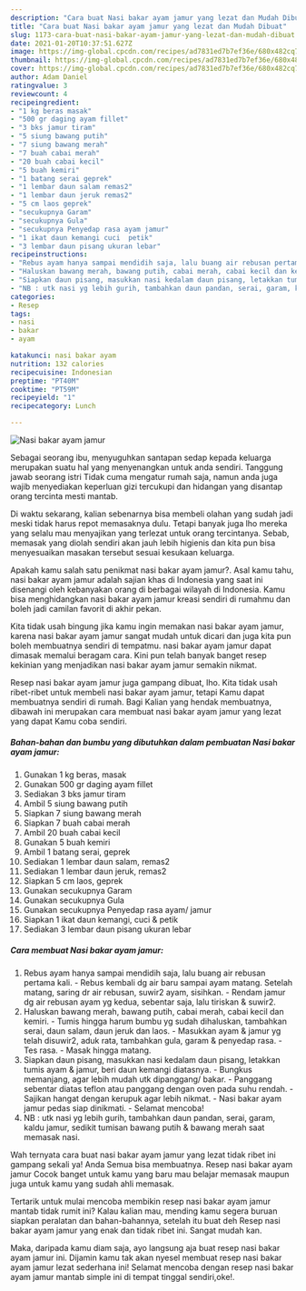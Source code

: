 ```yaml
---
description: "Cara buat Nasi bakar ayam jamur yang lezat dan Mudah Dibuat"
title: "Cara buat Nasi bakar ayam jamur yang lezat dan Mudah Dibuat"
slug: 1173-cara-buat-nasi-bakar-ayam-jamur-yang-lezat-dan-mudah-dibuat
date: 2021-01-20T10:37:51.627Z
image: https://img-global.cpcdn.com/recipes/ad7831ed7b7ef36e/680x482cq70/nasi-bakar-ayam-jamur-foto-resep-utama.jpg
thumbnail: https://img-global.cpcdn.com/recipes/ad7831ed7b7ef36e/680x482cq70/nasi-bakar-ayam-jamur-foto-resep-utama.jpg
cover: https://img-global.cpcdn.com/recipes/ad7831ed7b7ef36e/680x482cq70/nasi-bakar-ayam-jamur-foto-resep-utama.jpg
author: Adam Daniel
ratingvalue: 3
reviewcount: 4
recipeingredient:
- "1 kg beras masak"
- "500 gr daging ayam fillet"
- "3 bks jamur tiram"
- "5 siung bawang putih"
- "7 siung bawang merah"
- "7 buah cabai merah"
- "20 buah cabai kecil"
- "5 buah kemiri"
- "1 batang serai geprek"
- "1 lembar daun salam remas2"
- "1 lembar daun jeruk remas2"
- "5 cm laos geprek"
- "secukupnya Garam"
- "secukupnya Gula"
- "secukupnya Penyedap rasa ayam jamur"
- "1 ikat daun kemangi cuci  petik"
- "3 lembar daun pisang ukuran lebar"
recipeinstructions:
- "Rebus ayam hanya sampai mendidih saja, lalu buang air rebusan pertama kali. Rebus kembali dg air baru sampai ayam matang. Setelah matang, saring dr air rebusan, suwir2 ayam, sisihkan. Rendam jamur dg air rebusan ayam yg kedua, sebentar saja, lalu tiriskan &amp; suwir2."
- "Haluskan bawang merah, bawang putih, cabai merah, cabai kecil dan kemiri. Tumis hingga harum bumbu yg sudah dihaluskan, tambahkan serai, daun salam, daun jeruk dan laos. Masukkan ayam &amp; jamur yg telah disuwir2, aduk rata, tambahkan gula, garam &amp; penyedap rasa. Tes rasa. Masak hingga matang."
- "Siapkan daun pisang, masukkan nasi kedalam daun pisang, letakkan tumis ayam &amp; jamur, beri daun kemangi diatasnya. Bungkus memanjang, agar lebih mudah utk dipanggang/ bakar. Panggang sebentar diatas teflon atau panggang dengan oven pada suhu rendah. Sajikan hangat dengan kerupuk agar lebih nikmat. Nasi bakar ayam jamur pedas siap dinikmati. Selamat mencoba!"
- "NB : utk nasi yg lebih gurih, tambahkan daun pandan, serai, garam, kaldu jamur, sedikit tumisan bawang putih &amp; bawang merah saat memasak nasi."
categories:
- Resep
tags:
- nasi
- bakar
- ayam

katakunci: nasi bakar ayam 
nutrition: 132 calories
recipecuisine: Indonesian
preptime: "PT40M"
cooktime: "PT59M"
recipeyield: "1"
recipecategory: Lunch

---
```



![Nasi bakar ayam jamur](https://img-global.cpcdn.com/recipes/ad7831ed7b7ef36e/680x482cq70/nasi-bakar-ayam-jamur-foto-resep-utama.jpg)

Sebagai seorang ibu, menyuguhkan santapan sedap kepada keluarga merupakan suatu hal yang menyenangkan untuk anda sendiri. Tanggung jawab seorang istri Tidak cuma mengatur rumah saja, namun anda juga wajib menyediakan keperluan gizi tercukupi dan hidangan yang disantap orang tercinta mesti mantab.

Di waktu  sekarang, kalian sebenarnya bisa membeli olahan yang sudah jadi meski tidak harus repot memasaknya dulu. Tetapi banyak juga lho mereka yang selalu mau menyajikan yang terlezat untuk orang tercintanya. Sebab, memasak yang diolah sendiri akan jauh lebih higienis dan kita pun bisa menyesuaikan masakan tersebut sesuai kesukaan keluarga. 



Apakah kamu salah satu penikmat nasi bakar ayam jamur?. Asal kamu tahu, nasi bakar ayam jamur adalah sajian khas di Indonesia yang saat ini disenangi oleh kebanyakan orang di berbagai wilayah di Indonesia. Kamu bisa menghidangkan nasi bakar ayam jamur kreasi sendiri di rumahmu dan boleh jadi camilan favorit di akhir pekan.

Kita tidak usah bingung jika kamu ingin memakan nasi bakar ayam jamur, karena nasi bakar ayam jamur sangat mudah untuk dicari dan juga kita pun boleh membuatnya sendiri di tempatmu. nasi bakar ayam jamur dapat dimasak memalui beragam cara. Kini pun telah banyak banget resep kekinian yang menjadikan nasi bakar ayam jamur semakin nikmat.

Resep nasi bakar ayam jamur juga gampang dibuat, lho. Kita tidak usah ribet-ribet untuk membeli nasi bakar ayam jamur, tetapi Kamu dapat membuatnya sendiri di rumah. Bagi Kalian yang hendak membuatnya, dibawah ini merupakan cara membuat nasi bakar ayam jamur yang lezat yang dapat Kamu coba sendiri.

<!--inarticleads1-->

##### Bahan-bahan dan bumbu yang dibutuhkan dalam pembuatan Nasi bakar ayam jamur:

1. Gunakan 1 kg beras, masak
1. Gunakan 500 gr daging ayam fillet
1. Sediakan 3 bks jamur tiram
1. Ambil 5 siung bawang putih
1. Siapkan 7 siung bawang merah
1. Siapkan 7 buah cabai merah
1. Ambil 20 buah cabai kecil
1. Gunakan 5 buah kemiri
1. Ambil 1 batang serai, geprek
1. Sediakan 1 lembar daun salam, remas2
1. Sediakan 1 lembar daun jeruk, remas2
1. Siapkan 5 cm laos, geprek
1. Gunakan secukupnya Garam
1. Gunakan secukupnya Gula
1. Gunakan secukupnya Penyedap rasa ayam/ jamur
1. Siapkan 1 ikat daun kemangi, cuci &amp; petik
1. Sediakan 3 lembar daun pisang ukuran lebar




<!--inarticleads2-->

##### Cara membuat Nasi bakar ayam jamur:

1. Rebus ayam hanya sampai mendidih saja, lalu buang air rebusan pertama kali. - Rebus kembali dg air baru sampai ayam matang. Setelah matang, saring dr air rebusan, suwir2 ayam, sisihkan. - Rendam jamur dg air rebusan ayam yg kedua, sebentar saja, lalu tiriskan &amp; suwir2.
1. Haluskan bawang merah, bawang putih, cabai merah, cabai kecil dan kemiri. - Tumis hingga harum bumbu yg sudah dihaluskan, tambahkan serai, daun salam, daun jeruk dan laos. - Masukkan ayam &amp; jamur yg telah disuwir2, aduk rata, tambahkan gula, garam &amp; penyedap rasa. - Tes rasa. - Masak hingga matang.
1. Siapkan daun pisang, masukkan nasi kedalam daun pisang, letakkan tumis ayam &amp; jamur, beri daun kemangi diatasnya. - Bungkus memanjang, agar lebih mudah utk dipanggang/ bakar. - Panggang sebentar diatas teflon atau panggang dengan oven pada suhu rendah. - Sajikan hangat dengan kerupuk agar lebih nikmat. - Nasi bakar ayam jamur pedas siap dinikmati. - Selamat mencoba!
1. NB : utk nasi yg lebih gurih, tambahkan daun pandan, serai, garam, kaldu jamur, sedikit tumisan bawang putih &amp; bawang merah saat memasak nasi.




Wah ternyata cara buat nasi bakar ayam jamur yang lezat tidak ribet ini gampang sekali ya! Anda Semua bisa membuatnya. Resep nasi bakar ayam jamur Cocok banget untuk kamu yang baru mau belajar memasak maupun juga untuk kamu yang sudah ahli memasak.

Tertarik untuk mulai mencoba membikin resep nasi bakar ayam jamur mantab tidak rumit ini? Kalau kalian mau, mending kamu segera buruan siapkan peralatan dan bahan-bahannya, setelah itu buat deh Resep nasi bakar ayam jamur yang enak dan tidak ribet ini. Sangat mudah kan. 

Maka, daripada kamu diam saja, ayo langsung aja buat resep nasi bakar ayam jamur ini. Dijamin kamu tak akan nyesel membuat resep nasi bakar ayam jamur lezat sederhana ini! Selamat mencoba dengan resep nasi bakar ayam jamur mantab simple ini di tempat tinggal sendiri,oke!.

